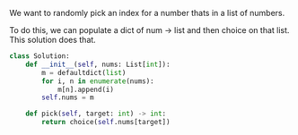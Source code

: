We want to randomly pick an index for a number thats in a list of numbers.

To do this, we can populate a dict of num -> list and then choice on that list. This solution does that.

```python
class Solution:
    def __init__(self, nums: List[int]):
        m = defaultdict(list)
        for i, n in enumerate(nums):
            m[n].append(i)
        self.nums = m

    def pick(self, target: int) -> int:
        return choice(self.nums[target])
```